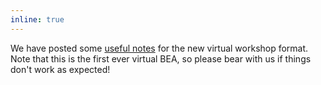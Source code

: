 ```yaml
---
inline: true
---
```


We have posted some [useful notes](/bea/2020#attending-virtually) for the new virtual workshop format. Note that this is the first ever virtual BEA, so please bear with us if things don't work as expected! 
